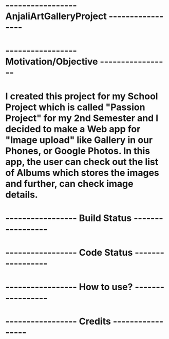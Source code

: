 # ----------------- AnjaliArtGalleryProject -----------------

# ----------------- Motivation/Objective -----------------
# I created this project for my School Project which is called "Passion Project" for my 2nd Semester and I decided to make a Web app for "Image upload" like Gallery in our Phones, or Google Photos. In this app, the user can check out the list of Albums which stores the images and further, can check image details.

# ----------------- Build Status -----------------
# ----------------- Code Status -----------------
# ----------------- How to use? -----------------
# ----------------- Credits -----------------
